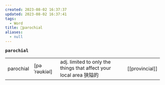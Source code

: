 ```yaml
---
created: 2023-08-02 16:37:37
updated: 2023-08-02 16:37:41
tags:
  - Word
title: 📖parochial
aliases:
  - null
---
```


<pre><strong>parochial</strong></pre>
|   |   |   |   |
|---|---|---|---|
|parochial|[pəˈrəʊkiəl]|adj. limited to only the things that affect your local area 狭隘的|[[provincial]]|